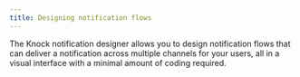 ```yaml
---
title: Designing notification flows
---
```


The Knock notification designer allows you to design notification flows that can deliver a
notification across multiple channels for your users, all in a visual interface with a minimal amount
of coding required.
